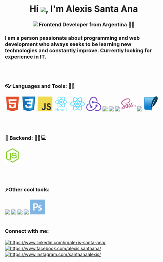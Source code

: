 <h1 align="center">Hi <img src="https://media.giphy.com/media/hvRJCLFzcasrR4ia7z/giphy.gif" width="30">, I'm Alexis Santa Ana</h1>
<h3 align="center"><img src="https://media1.giphy.com/media/1ynCEtlgMPAeNAqdnu/giphy.gif?cid=6c09b952yzbm90tqswd3axzd1sg2xawydevos6nzr44imwhs&rid=giphy.gif&ct=s" width="30"> Frontend Developer from Argentina 🧑‍💻 </h3>


### I am a person passionate about programming and web development who always seeks to be learning new technologies and constantly improve. Currently looking for experience in  IT.
<br><br>


<h3 align="left">👓 Languages and Tools: 🧑‍💻 </h3>

 
[<img src="https://github.com/devicons/devicon/blob/master/icons/html5/html5-plain.svg" width="48">](https://developer.mozilla.org/es/docs/HTML/HTML5) 
[<img src="https://github.com/devicons/devicon/blob/master/icons/css3/css3-original.svg" width="48">](https://www.w3schools.com/css/) 
[<img src="https://github.com/devicons/devicon/blob/master/icons/javascript/javascript-original.svg" width="48">](https://www.javascript.com/)
[<img src="https://github.com/devicons/devicon/blob/master/icons/react/react-original-wordmark.svg" width="48">](https://es.reactjs.org/)
[<img src="https://github.com/devicons/devicon/blob/master/icons/react/react-original.svg" width="48">](https://reactnative.dev/)
[<img src="https://github.com/devicons/devicon/blob/master/icons/redux/redux-original.svg" width="48">](https://redux.js.org/)
[<img src="https://user-images.githubusercontent.com/88951217/159796872-4f50285b-633b-486e-80ba-d8efc50389c8.png" width="48">](https://github.com/nfl/react-helmet)
[<img src="https://i.stack.imgur.com/C9301.png" width="48">](https://getbootstrap.com/)
[<img src="https://tailwindcss.com/_next/static/media/tailwindcss-mark.79614a5f61617ba49a0891494521226b.svg" width="48">](https://tailwindcss.com/) 
[<img src="https://github.com/devicons/devicon/blob/master/icons/sass/sass-original.svg" width="48">](https://sass-lang.com/)
[<img src="https://cdn.icon-icons.com/icons2/2699/PNG/512/firebase_logo_icon_171157.png" width="48">](https://firebase.google.com/)
[<img src="https://github.com/devicons/devicon/blob/master/icons/sqlite/sqlite-original.svg" width="48">](https://www.sqlite.org/index.html)

<br><br>

<h3 align="left">🔧 Backend: 👨‍💻💻 </h3>


[<img src="https://github.com/devicons/devicon/blob/master/icons/nodejs/nodejs-original.svg" width="48">](https://nodejs.org/en/) 

<br><br>


<h3 align="left">⚡Other cool tools:</h3>


[<img src="https://upload.wikimedia.org/wikipedia/commons/thumb/d/db/Npm-logo.svg/800px-Npm-logo.svg.png" width="48">](https://www.npmjs.com/)
[<img src="https://seeklogo.com/images/Y/yarn-logo-F5E7A65FA2-seeklogo.com.png" width="48">](https://yarnpkg.com/)
[<img src="https://encrypted-tbn0.gstatic.com/images?q=tbn:ANd9GcRFFfFfWc1kVRvfJWuttlp1ZgF3BsYZEjUhag&usqp=CAU" width="48">](https://github.com/)
[<img src="https://cdn.icon-icons.com/icons2/112/PNG/512/visual_studio_18908.png" width="48">](https://code.visualstudio.com/)
[<img src="https://github.com/devicons/devicon/blob/master/icons/photoshop/photoshop-plain.svg" width="48">](https://www.adobe.com/es/products/photoshop.html)
<br><br>


<h3 align="left">Connect with me:</h3>


<p align="left">
<a href="https://www.linkedin.com/in/alexis-santa-ana/" target="blank"><img align="center" src="https://raw.githubusercontent.com/rahuldkjain/github-profile-readme-generator/master/src/images/icons/Social/linked-in-alt.svg" alt="https://www.linkedin.com/in/alexis-santa-ana/" height="30" width="40" /></a>
<a href="https://www.facebook.com/alexis.santaana/" target="blank"><img align="center" src="https://raw.githubusercontent.com/rahuldkjain/github-profile-readme-generator/master/src/images/icons/Social/facebook.svg" alt="https://www.facebook.com/alexis.santaana/" height="30" width="40" /></a>
<a href="https://www.instagram.com/santaanaalexis/" target="blank"><img align="center" src="https://raw.githubusercontent.com/rahuldkjain/github-profile-readme-generator/master/src/images/icons/Social/instagram.svg" alt="https://www.instagram.com/santaanaalexis/" height="30" width="40" /></a>
</p>



